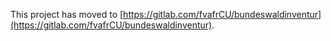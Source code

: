 This project has moved to [https://gitlab.com/fvafrCU/bundeswaldinventur](https://gitlab.com/fvafrCU/bundeswaldinventur).
